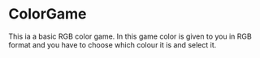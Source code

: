 # ColorGame
This ia a basic RGB color game.
In this game color is given to you in RGB format and you have to choose which colour it is and select it.
